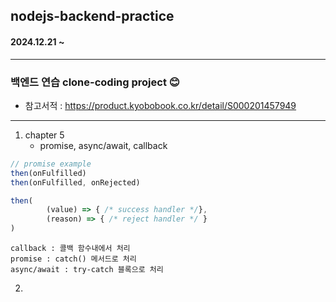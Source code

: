 ## nodejs-backend-practice
#### 2024.12.21 ~

----
### 백엔드 연습 clone-coding project 😊
- 참고서적 : https://product.kyobobook.co.kr/detail/S000201457949

----
1. chapter 5 
   - promise, async/await, callback
```javascript
// promise example
then(onFulfilled)
then(onFulfilled, onRejected)

then(
        (value) => { /* success handler */},
        (reason) => { /* reject handler */ }
)

```
```
callback : 콜백 함수내에서 처리
promise : catch() 메서드로 처리
async/await : try-catch 블록으로 처리
```
2. 